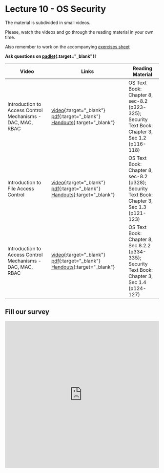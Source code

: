 # Lecture 10 - OS Security

The material is subdivided in small videos.

Please, watch the videos and go through the reading material in your own time.

Also remember to work on the accompanying [exercises sheet](../exercises/EXERCISES10.html)

**Ask questions on [padlet](https://uob.padlet.org/sanjayrawat/f514yhhz6l6dt4l6){:target="_blank"}!**

| Video                   | Links                     |        Reading Material                                                                                                                                                                                      |
|-------------------------|---------------------------|----------------------------------------------------------------------------------------------------------------------------------------------------------------------------------------------|
| Introduction to Access Control Mechanisms -DAC, MAC, RBAC | [video](https://web.microsoftstream.com/video/d9554946-9a41-47e4-8f8b-ab02e9c7ad89){:target="_blank"}  [pdf](../slides/W10/W10-L1-Intro-OS-Sec.pdf){:target="_blank"}  [Handouts](../slides/W10/W10-L1-Intro-OS-Sec-handouts.pdf){:target="_blank"}  | OS Text Book: Chapter 8, sec-8.2 (p323-325); <br>Security Text Book: Chapter 3, Sec 1.2 (p116-118) |
| Introduction to File Access Control | [video](https://web.microsoftstream.com/video/ad076b64-77e3-4b07-94fb-9ca6acaf7da5){:target="_blank"}  [pdf](../slides/W10/W10-L2-Intro-OS-Sec.pdf){:target="_blank"}  [Handouts](../slides/W10/W10-L2-Intro-OS-Sec-handouts.pdf){:target="_blank"}  | OS Text Book: Chapter 8, sec-8.2 (p328); <br>Security Text Book: Chapter 3, Sec 1.3 (p121-123) |
| Introduction to Access Control Mechanisms -DAC, MAC, RBAC | [video](https://web.microsoftstream.com/video/8e054040-4fe9-44e2-81d9-2f7806645957){:target="_blank"}  [pdf](../slides/W10/W10-L3-Intro-OS-Sec.pdf){:target="_blank"}  [Handouts](../slides/W10/W10-L3-Intro-OS-Sec-handouts.pdf){:target="_blank"}  | OS Text Book: Chapter 8, Sec 8.2.2 (p334-335); <br>Security Text Book: Chapter 3, Sec 1.4 (p124-127) |

## Fill our survey

<iframe width="640px" height= "480px" src= "https://forms.office.com/Pages/ResponsePage.aspx?id=MH_ksn3NTkql2rGM8aQVG5N9pWWUNd5Khd6GR62JgsZUMVc1WlRQMjhOMUNEWlA5WDNaUEVTNTNPVi4u&embed=true" frameborder= "0" marginwidth= "0" marginheight= "0" style= "border: none; max-width:100%; max-height:100vh" allowfullscreen webkitallowfullscreen mozallowfullscreen msallowfullscreen> </iframe>
